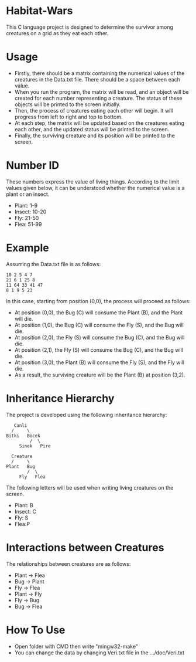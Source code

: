 # Habitat-Wars
This C language project is designed to determine the survivor among creatures on a grid as they eat each other.
# Usage
- Firstly, there should be a matrix containing the numerical values of the creatures in the Data.txt file. There should be a space between each value.
- When you run the program, the matrix will be read, and an object will be created for each number representing a creature. The status of these objects will be printed to the screen initially.
- Then, the process of creatures eating each other will begin. It will progress from left to right and top to bottom.
- At each step, the matrix will be updated based on the creatures eating each other, and the updated status will be printed to the screen.
- Finally, the surviving creature and its position will be printed to the screen.

# Number ID 
These numbers express the value of living things. 
According to the limit values ​​given below, it can be understood whether the numerical value is a plant or an insect.

- Plant: 1-9
- Insect: 10-20
- Fly: 21-50
- Flea: 51-99

# Example
Assuming the Data.txt file is as follows:
```
10 2 5 4 7
21 6 1 25 8
11 64 33 41 47
8 1 9 5 23

```
In this case, starting from position (0,0), the process will proceed as follows:

- At position (0,0), the Bug (C) will consume the Plant (B), and the Plant will die.
- At position (1,0), the Bug (C) will consume the Fly (S), and the Bug will die.
- At position (2,0), the Fly (S) will consume the Bug (C), and the Bug will die.
- At position (2,1), the Fly (S) will consume the Bug (C), and the Bug will die.
- At position (3,0), the Plant (B) will consume the Fly (S), and the Fly will die.
- As a result, the surviving creature will be the Plant (B) at position (3,2).

# Inheritance Hierarchy
The project is developed using the following inheritance hierarchy:

       Canli
      /     \
    Bitki   Bocek
             /  \
         Sinek   Pire

      Creature
      /     \
    Plant   Bug
            /  \
         Fly   Flea
         
The following letters will be used when writing living creatures on the screen.
- Plant: B
- Insect: C
- Fly: S
- Flea:P
  
# Interactions between Creatures
The relationships between creatures are as follows:

- Plant → Flea
- Bug → Plant
- Fly → Flea
- Plant → Fly
- Fly → Bug
- Bug → Flea

# How To Use
- Open folder with CMD then write "mingw32-make"
- You can change the data by changing Veri.txt file in the .../doc/Veri.txt
